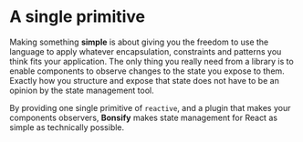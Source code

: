 # A single primitive

Making something **simple** is about giving you the freedom to use the language to apply whatever encapsulation, constraints and patterns you think fits your application. The only thing you really need from a library is to enable components to observe changes to the state you expose to them. Exactly how you structure and expose that state does not have to be an opinion by the state management tool.

By providing one single primitive of `reactive`, and a plugin that makes your components observers, **Bonsify** makes state management for React as simple as technically possible.

